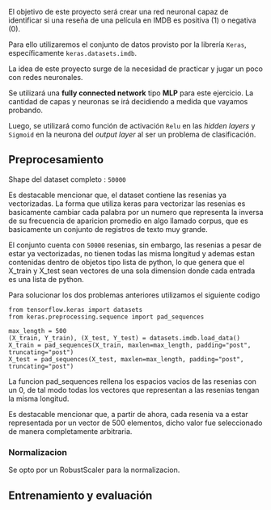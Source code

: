 
El objetivo de este proyecto será crear una red neuronal capaz de identificar si una reseña de una película en IMDB es positiva (1) o negativa (0).

Para ello utilizaremos el conjunto de datos provisto por la librería `Keras`, específicamente `keras.datasets.imdb`.

La idea de este proyecto surge de la necesidad de practicar y jugar un poco con redes neuronales.

Se utilizará una **fully connected network** tipo **MLP** para este ejercicio. La cantidad de capas y neuronas se irá decidiendo a medida que vayamos probando.

Luego, se utilizará como función de activación `Relu` en las *hidden layers* y `Sigmoid` en la neurona del *output layer* al ser un problema de clasificación.


## Preprocesamiento

Shape del dataset completo : `50000`

Es destacable mencionar que, el dataset contiene las resenias ya vectorizadas. La forma que utiliza keras para vectorizar las resenias es basicamente cambiar cada palabra por un numero que representa la inversa de su frecuencia de aparicion promedio en algo llamado corpus, que es basicamente un conjunto de registros de texto muy grande.

El conjunto cuenta con `50000` resenias, sin embargo, las resenias a pesar de estar ya vectorizadas, no tienen todas las misma longitud y ademas estan contenidas dentro de objetos tipo lista de python, lo que genera que el X_train y X_test sean vectores de una sola dimension donde cada entrada es una lista de python.

Para solucionar los dos problemas anteriores utilizamos el siguiente codigo

```
from tensorflow.keras import datasets
from keras.preprocessing.sequence import pad_sequences

max_length = 500
(X_train, Y_train), (X_test, Y_test) = datasets.imdb.load_data()
X_train = pad_sequences(X_train, maxlen=max_length, padding="post", truncating="post")
X_test = pad_sequences(X_test, maxlen=max_length, padding="post", truncating="post")
```

La funcion pad_sequences rellena los espacios vacios de las resenias con un 0, de tal modo todas los vectores que representan a las resenias tengan la misma longitud.

Es destacable mencionar que, a partir de ahora, cada resenia va a estar representada por un vector de 500 elementos, dicho valor fue seleccionado de manera completamente arbitraria.

### Normalizacion

Se opto por un RobustScaler para la normalizacion.


## Entrenamiento y evaluación
